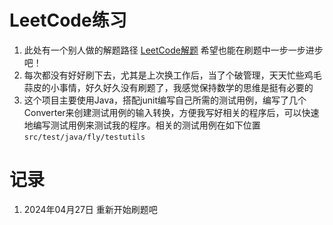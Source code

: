 # LeetCode练习

1. 此处有一个别人做的解题路径 [LeetCode解题](https://github.com/zhangtiansimple/Leetcode) 希望也能在刷题中一步一步进步吧！
2. 每次都没有好好刷下去，尤其是上次换工作后，当了个破管理，天天忙些鸡毛蒜皮的小事情，好久好久没有刷题了，我感觉保持数学的思维是挺有必要的
3. 这个项目主要使用Java，搭配junit编写自己所需的测试用例，编写了几个Converter来创建测试用例的输入转换，方便我写好相关的程序后，可以快速地编写测试用例来测试我的程序。相关的测试用例在如下位置 `src/test/java/fly/testutils`

# 记录
1. 2024年04月27日 重新开始刷题吧